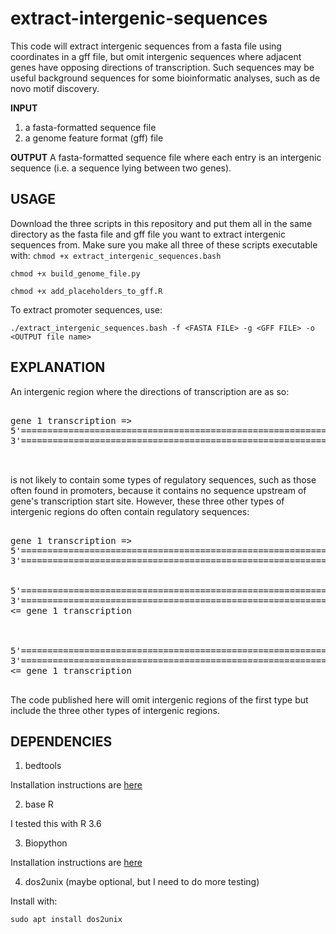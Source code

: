 # extract-intergenic-sequences
This code will extract intergenic sequences from a fasta file using coordinates in a gff file, but omit intergenic sequences where adjacent genes have opposing directions of transcription. Such sequences may be useful background sequences for some bioinformatic analyses, such as de novo motif discovery. 

**INPUT**
1. a fasta-formatted sequence file
2. a genome feature format (gff) file

**OUTPUT**
A fasta-formatted sequence file where each entry is an intergenic sequence (i.e. a sequence lying between two genes). 

## USAGE
Download the three scripts in this repository and put them all in the same directory as the fasta file and gff file you want to extract intergenic sequences from. Make sure
you make all three of these scripts executable with:
`chmod +x extract_intergenic_sequences.bash`

`chmod +x build_genome_file.py`

`chmod +x add_placeholders_to_gff.R`

To extract promoter sequences, use:

`./extract_intergenic_sequences.bash -f <FASTA FILE> -g <GFF FILE> -o <OUTPUT file name>`

## EXPLANATION

An intergenic region where the directions of transcription are as so:

<pre>

gene 1 transcription =>
5'====================================================================================3'
3'====================================================================================5'
                                                                <= gene 2 transcription 

</pre>

is not likely to contain some types of regulatory sequences, such as those often found in promoters, because it contains no sequence upstream of gene's transcription start site. However, these three other types of intergenic regions do often contain regulatory sequences:

<pre>

gene 1 transcription =>                                         gene 2 transcription =>
5'====================================================================================3'
3'====================================================================================5'

                                                                      
5'====================================================================================3'
3'====================================================================================5'
<= gene 1 transcription                                         <= gene 2 transcription
       
       
                                                                gene 2 transcription =>     
5'====================================================================================3'
3'====================================================================================5'
<= gene 1 transcription 

</pre>

The code published here will omit intergenic regions of the first type but include the three other types of intergenic regions.

## DEPENDENCIES

1. bedtools

Installation instructions are [here](https://bedtools.readthedocs.io/en/latest/content/installation.html)

2. base R

I tested this with R 3.6

3. Biopython

Installation instructions are [here](https://biopython.org/wiki/Download)

4. dos2unix (maybe optional, but I need to do more testing)

Install with:

`sudo apt install dos2unix`

